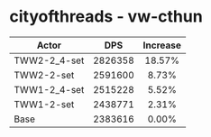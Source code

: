 # cityofthreads - vw-cthun
| Actor | DPS | Increase |
|---|:---:|:---:|
|TWW2-2_4-set|2826358|18.57%|
|TWW2-2-set|2591600|8.73%|
|TWW1-2_4-set|2515228|5.52%|
|TWW1-2-set|2438771|2.31%|
|Base|2383616|0.00%|
